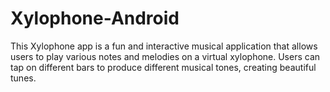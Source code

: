 # Xylophone-Android
This Xylophone app is a fun and interactive musical application that allows users to play various notes and melodies on a virtual xylophone. Users can tap on different bars to produce different musical tones, creating beautiful tunes.
